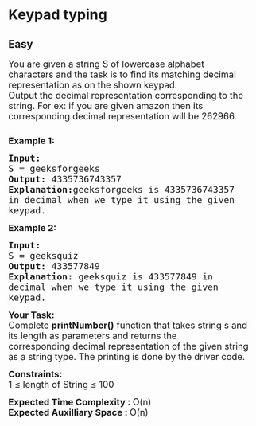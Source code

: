 # Keypad typing
## Easy
<div class="problems_problem_content__Xm_eO"><p><span style="font-size:18px">You are given a string S of lowercase&nbsp;alphabet characters&nbsp;and the task is&nbsp;to find its matching decimal representation as on the shown keypad. Output&nbsp;the&nbsp;decimal representation corresponding to the string. For ex:&nbsp;if you are given amazon then its corresponding decimal representation&nbsp;will be 262966.</span></p>

<p><span style="font-size:18px"><img alt="" src="https://contribute.geeksforgeeks.org/wp-content/uploads/Phone.png"></span></p>

<p><span style="font-size:18px"><strong>Example 1:</strong></span></p>

<pre><span style="font-size:18px"><strong>Input:
</strong>S = geeksforgeeks
<strong>Output: </strong>4335736743357<strong>
Explanation:</strong>geeksforgeeks is 4335736743357
in decimal when we type it using the given
keypad.</span>
</pre>

<p><span style="font-size:18px"><strong>Example 2:</strong></span></p>

<pre><span style="font-size:18px"><strong>Input:
</strong>S = geeksquiz
<strong>Output: </strong>433577849<strong>
Explanation: </strong>geeksquiz is 433577849 in
decimal when we type it using the given
keypad.</span></pre>

<p><span style="font-size:18px"><strong>Your Task:</strong><br>
Complete&nbsp;<strong>printNumber()</strong>&nbsp;function that takes&nbsp;string s and its length as parameters&nbsp;and&nbsp;returns&nbsp;the corresponding&nbsp;decimal&nbsp;representation of the given string as a string type. The printing is done by the driver code.</span></p>

<p><span style="font-size:18px"><strong>Constraints:</strong><br>
1 ≤ length of String&nbsp;≤ 100</span></p>

<p><span style="font-size:18px"><strong>Expected Time Complexity&nbsp;: </strong>O(n)<br>
<strong>Expected Auxilliary Space&nbsp;: </strong>O(n)</span></p>
</div>